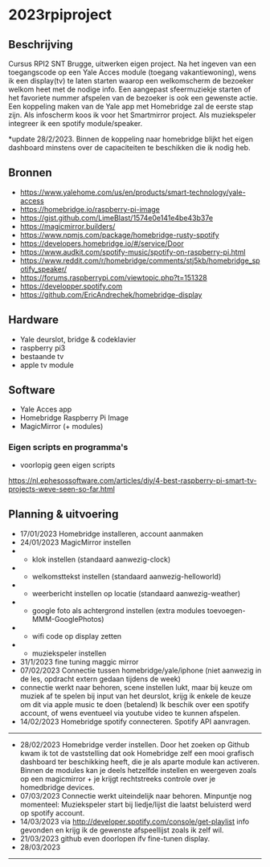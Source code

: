 # 2023rpiproject
## Beschrijving
Cursus RPI2 SNT Brugge, uitwerken eigen project. Na het ingeven van een toegangscode op een Yale Acces module (toegang vakantiewoning), wens ik een display(tv) te laten starten waarop een welkomscherm de bezoeker welkom heet met de nodige info. Een aangepast sfeermuziekje starten of het favoriete nummer afspelen van de bezoeker is ook een gewenste actie.
Een koppeling maken van de Yale app met Homebridge zal de eerste stap zijn.
Als infoscherm koos ik voor het Smartmirror project.
Als muziekspeler integreer ik een spotify module/speaker.

*update 28/2/2023. Binnen de koppeling naar homebridge blijkt het eigen dashboard minstens over de capaciteiten te beschikken die ik nodig heb.

## Bronnen
- https://www.yalehome.com/us/en/products/smart-technology/yale-access
- https://homebridge.io/raspberry-pi-image
- https://gist.github.com/LimeBlast/1574e0e141e4be43b37e
- https://magicmirror.builders/
- https://www.npmjs.com/package/homebridge-rusty-spotify
- https://developers.homebridge.io/#/service/Door
- https://www.audkit.com/spotify-music/spotify-on-raspberry-pi.html
- https://www.reddit.com/r/homebridge/comments/stj5kb/homebridge_spotify_speaker/
- https://forums.raspberrypi.com/viewtopic.php?t=151328
- https://developper.spotify.com
- https://github.com/EricAndrechek/homebridge-display



## Hardware
- Yale deurslot, bridge & codeklavier
- raspberry pi3 
- bestaande tv
- apple tv module

## Software
- Yale Acces app
- Homebridge Raspberry Pi Image 
- MagicMirror (+ modules)


### Eigen scripts en programma's
- voorlopig geen eigen scripts


https://nl.ephesossoftware.com/articles/diy/4-best-raspberry-pi-smart-tv-projects-weve-seen-so-far.html

## Planning & uitvoering
- 17/01/2023 Homebridge installeren, account aanmaken
- 24/01/2023 MagicMirror instellen
- - klok instellen (standaard aanwezig-clock)
- - welkomsttekst instellen (standaard aanwezig-helloworld)
- - weerbericht instellen op locatie (standaard aanwezig-weather)
- - google foto als achtergrond instellen (extra modules toevoegen-MMM-GooglePhotos)
- - wifi code op display zetten
- - muziekspeler instellen
- 31/1/2023 fine tuning maggic mirror
- 07/02/2023 Connectie tussen homebridge/yale/iphone (niet aanwezig in de les, opdracht extern gedaan tijdens de week)
- connectie werkt naar behoren, scene instellen lukt, maar bij keuze om muziek af te spelen bij input van het deurslot, krijg ik enkele de keuze om dit via apple music te doen (betalend) Ik beschik over een spotify account, of wens eventueel via youtube video te kunnen afspelen.
- 14/02/2023 Homebridge spotify connecteren. Spotify API aanvragen.
******************************************
- 28/02/2023 Homebridge verder instellen. Door het zoeken op Github kwam ik tot de vaststelling dat ook Homebridge zelf een mooi grafisch dashboard ter beschikking heeft, die je als aparte module kan activeren. Binnen de modules kan je deels hetzelfde instellen en weergeven zoals op een magicmirror + je krijgt rechtstreeks controle over je homedbridge devices.
- 07/03/2023 Connectie werkt uiteindelijk naar behoren. Minpuntje nog momenteel: Muziekspeler start bij liedje/lijst die laatst beluisterd werd op spotify account.
- 14/03/2023 via http://developer.spotify.com/console/get-playlist info gevonden en krijg ik de gewenste afspeellijst zoals ik zelf wil.
- 21/03/2023 github even doorlopen ifv fine-tunen display.
- 28/03/2023 
******************************************
